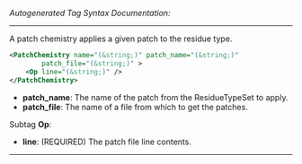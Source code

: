 <!-- THIS IS AN AUTOGENERATED FILE: Don't edit it directly, instead change the schema definition in the code itself. -->

_Autogenerated Tag Syntax Documentation:_

---
A patch chemistry applies a given patch to the residue type.

```xml
<PatchChemistry name="(&string;)" patch_name="(&string;)"
        patch_file="(&string;)" >
    <Op line="(&string;)" />
</PatchChemistry>
```

-   **patch_name**: The name of the patch from the ResidueTypeSet to apply.
-   **patch_file**: The name of a file from which to get the patches.


Subtag **Op**:   

-   **line**: (REQUIRED) The patch file line contents.

---
